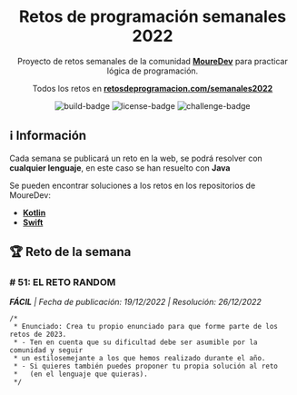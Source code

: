 <div align="center">

# Retos de programación semanales 2022


Proyecto de retos semanales de la comunidad **[MoureDev](https://moure.dev)** 
para practicar lógica de programación.

Todos los retos en **[retosdeprogramacion.com/semanales2022](https://retosdeprogramacion.com/semanales2022)**

![build-badge]
![license-badge]
![challenge-badge]



</div>


## ℹ Información


Cada semana se publicará un reto en la web, se podrá resolver con **cualquier lenguaje**, en este caso se han resuelto con **Java**

Se pueden encontrar soluciones a los retos en los repositorios de MoureDev: 

- **[Kotlin](https://github.com/mouredev/Weekly-Challenge-2022-Kotlin)**
- **[Swift](https://github.com/mouredev/Weekly-Challenge-2022-Swift)**


## 🏆 Reto de la semana

### # 51: EL RETO RANDOM
***FÁCIL** | Fecha de publicación: 19/12/2022 | Resolución: 26/12/2022*

````
/*
 * Enunciado: Crea tu propio enunciado para que forme parte de los retos de 2023.
 * - Ten en cuenta que su dificultad debe ser asumible por la comunidad y seguir
 * un estilosemejante a los que hemos realizado durante el año.
 * - Si quieres también puedes proponer tu propia solución al reto
 *   (en el lenguaje que quieras).
 */
````

[build-badge]: https://github.com/ElliotLuque/retos-java-2022/actions/workflows/testing.yml/badge.svg
[license-badge]: https://img.shields.io/github/license/ElliotLuque/retos-java-2022
[challenge-badge]: https://img.shields.io/endpoint?url=https://gist.githubusercontent.com/ElliotLuque/877b28319e86c7acc17d3116177a6a04/raw/badge.json
